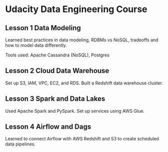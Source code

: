 # Udacity Data Engineering Course

## Lesson 1 Data Modeling

Learned best practices in data modeling, RDBMs vs NoSQL, tradeoffs and how to model data differently.

Tools used: Apache Cassandra (NoSQL), Postgres

## Lesson 2 Cloud Data Warehouse

Set up S3, IAM, VPC, EC2, and RDS. Built a Redshift data warehouse cluster.

## Lesson 3 Spark and Data Lakes

Used Apache Spark and PySpark. Set up services using AWS Glue.

## Lesson 4 Airflow and Dags

Learned to connect Airflow with AWS Redshift and S3 to create scheduled data pipelines.
